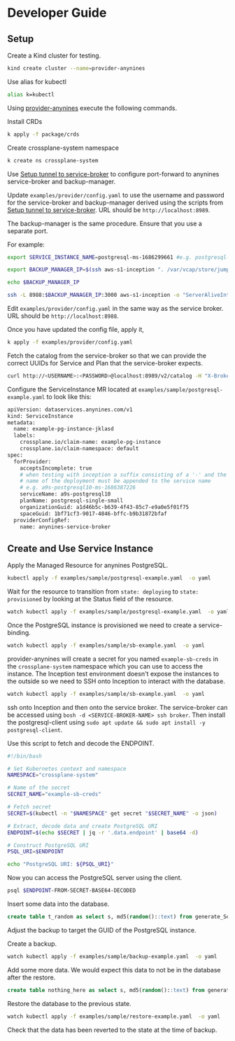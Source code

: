 # Developer Guide

## Setup

Create a Kind cluster for testing.

```bash
kind create cluster --name=provider-anynines
```

Use alias for kubectl

```bash
alias k=kubectl
```

Using [provider-anynines](https://github.com/anynines/klutchio/tree/main/provider-anynines) execute the following commands.

Install CRDs

```bash
k apply -f package/crds
```

Create crossplane-system namespace

```bash
k create ns crossplane-system
```

Use [Setup tunnel to service-broker](https://anynines.atlassian.net/browse/A8S-1205) to configure port-forward to anynines service-broker and backup-manager.

Update `examples/provider/config.yaml` to use the username and password for the service-broker and backup-manager derived using the scripts from [Setup tunnel to service-broker](https://anynines.atlassian.net/browse/A8S-1205). URL should be `http://localhost:8989`.

The backup-manager is the same procedure. Ensure that you use a separate port.

For example:

```bash
export SERVICE_INSTANCE_NAME=postgresql-ms-1686299661 #e.g. postgresql-ms-1686299661

export BACKUP_MANAGER_IP=$(ssh aws-s1-inception ". /var/vcap/store/jumpbox/home/a9s/bosh/envs/dsf2;bosh -d $SERVICE_INSTANCE_NAME instances | grep backup-manager" | awk '{print $4}')

echo $BACKUP_MANAGER_IP

ssh -L 8988:$BACKUP_MANAGER_IP:3000 aws-s1-inception -o "ServerAliveInterval 30" -o "ServerAliveCountMax 3"
```

Edit `examples/provider/config.yaml` in the same way as the service broker. URL should be `http://localhost:8988`.

Once you have updated the config file, apply it,

```bash
k apply -f examples/provider/config.yaml
```

Fetch the catalog from the service-broker so that we can provide the correct UUIDs for Service and Plan that the service-broker expects.

```bash
curl http://<USERNAME>:<PASSWORD>@localhost:8989/v2/catalog -H "X-Broker-API-Version: 2.14" | jq
```

Configure the ServiceInstance MR located at `examples/sample/postgresql-example.yaml` to look like this:

```bash
apiVersion: dataservices.anynines.com/v1
kind: ServiceInstance
metadata:
  name: example-pg-instance-jklasd
  labels:
    crossplane.io/claim-name: example-pg-instance
    crossplane.io/claim-namespace: default
spec:
  forProvider:
    acceptsIncomplete: true
    # when testing with inception a suffix consisting of a '-' and the
    # name of the deployment must be appended to the service name
    # e.g. a9s-postgresql10-ms-1686387226
    serviceName: a9s-postgresql10
    planName: postgresql-single-small
    organizationGuid: a1d46b5c-b639-4f43-85c7-e9a0e5f01f75
    spaceGuid: 1bf71cf3-9017-4846-bffc-b9b31872bfaf
  providerConfigRef:
    name: anynines-service-broker
```

## Create and Use Service Instance

Apply the Managed Resource for anynines PostgreSQL.

```bash
kubectl apply -f examples/sample/postgresql-example.yaml  -o yaml
```

Wait for the resource to transition from `state: deploying` to `state: provisioned` by looking at the Status field of the resource.

```bash
watch kubectl apply -f examples/sample/postgresql-example.yaml  -o yaml
```

Once the PostgreSQL instance is provisioned we need to create a service-binding.

```bash
watch kubectl apply -f examples/sample/sb-example.yaml  -o yaml
```

provider-anynines will create a secret for you named `example-sb-creds` in the `crossplane-system` namespace which you can use to access the instance. The Inception test environment doesn't expose the instances to the outside so we need to SSH onto Inception to interact with the database.

```bash
watch kubectl apply -f examples/sample/sb-example.yaml  -o yaml
```

ssh onto Inception and then onto the service broker. The service-broker can be accessed using `bosh -d <SERVICE-BROKER-NAME> ssh broker`. Then install the postgresql-client using `sudo apt update && sudo apt install -y postgresql-client`.

Use this script to fetch and decode the ENDPOINT.

```bash
#!/bin/bash

# Set Kubernetes context and namespace
NAMESPACE="crossplane-system"

# Name of the secret
SECRET_NAME="example-sb-creds"

# Fetch secret
SECRET=$(kubectl -n "$NAMESPACE" get secret "$SECRET_NAME" -o json)

# Extract, decode data and create PostgreSQL URI
ENDPOINT=$(echo $SECRET | jq -r '.data.endpoint' | base64 -d)

# Construct PostgreSQL URI
PSQL_URI=$ENDPOINT

echo "PostgreSQL URI: ${PSQL_URI}"
```

Now you can access the PostgreSQL server using the client.

```bash
psql $ENDPOINT-FROM-SECRET-BASE64-DECODED
```

Insert some data into the database.

```sql
create table t_random as select s, md5(random()::text) from generate_Series(1,5) s;
```

Adjust the backup to target the GUID of the PostgreSQL instance.

Create a backup.

```bash
watch kubectl apply -f examples/sample/backup-example.yaml  -o yaml
```

Add some more data. We would expect this data to not be in the database after the restore.

```sql
create table nothing_here as select s, md5(random()::text) from generate_Series(1,5) s;
```

Restore the database to the previous state.

```bash
watch kubectl apply -f examples/sample/restore-example.yaml  -o yaml
```

Check that the data has been reverted to the state at the time of backup.
